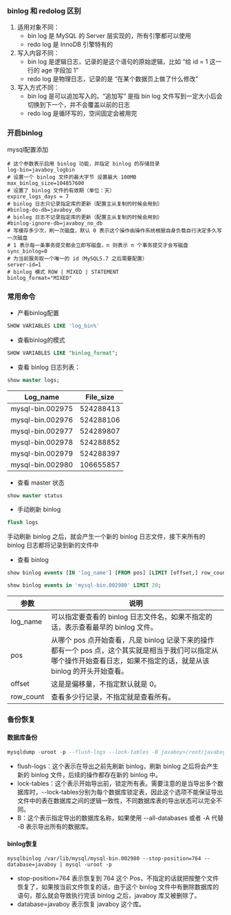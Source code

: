 ### binlog 和 redolog 区别
1. 适用对象不同：
    - bin log 是 MySQL 的 Server 层实现的，所有引擎都可以使用
    - redo log 是 InnoDB 引擎特有的
2. 写入内容不同：
    - bin log 是逻辑日志，记录的是这个语句的原始逻辑，比如 “给 id = 1 这一行的 age 字段加 1”
    - redo log 是物理日志，记录的是 “在某个数据页上做了什么修改”
3. 写入方式不同：
    - bin log 是可以追加写入的。“追加写” 是指 bin log 文件写到一定大小后会切换到下一个，并不会覆盖以前的日志
    - redo log 是循环写的，空间固定会被用完

### 开启binlog
mysql配置添加
```
# 这个参数表示启用 binlog 功能，并指定 binlog 的存储目录 
log-bin=javaboy_logbin  
# 设置一个 binlog 文件的最大字节 设置最大 100MB 
max_binlog_size=104857600  
# 设置了 binlog 文件的有效期（单位：天） 
expire_logs_days = 7  
# binlog 日志只记录指定库的更新（配置主从复制的时候会用到） 
#binlog-do-db=javaboy_db  
# binlog 日志不记录指定库的更新（配置主从复制的时候会用到） 
#binlog-ignore-db=javaboy_no_db  
# 写缓存多少次，刷一次磁盘，默认 0 表示这个操作由操作系统根据自身负载自行决定多久写一次磁盘 
# 1 表示每一条事务提交都会立即写磁盘，n 则表示 n 个事务提交才会写磁盘 
sync_binlog=0  
# 为当前服务取一个唯一的 id（MySQL5.7 之后需要配置） 
server-id=1
# binlog 模式 ROW | MIXED | STATEMENT
binlog_format="MIXED"
```

### 常用命令
- 产看binlog配置
```sql
SHOW VARIABLES LIKE 'log_bin%'
```
- 查看binlog的模式
```sql
SHOW VARIABLES LIKE "binlog_format";
```
- 查看 binlog 日志列表：
```sql
show master logs;
```
Log_name | File_size
---|---
mysql-bin.002975 | 524288413
mysql-bin.002976 | 524288106
mysql-bin.002977 | 524289807
mysql-bin.002978 | 524288852
mysql-bin.002979 | 524288397
mysql-bin.002980 | 106655857
- 查看 master 状态
```sql
show master status
```
- 手动刷新 binlog
```sql
flush logs
```
手动刷新 binlog 之后，就会产生一个新的 binlog 日志文件，接下来所有的 binlog 日志都将记录到新的文件中

- 查看 binlog
```sql
show binlog events [IN 'log_name'] [FROM pos] [LIMIT [offset,] row_count];

show binlog events in 'mysql-bin.002980' LIMIT 20;
```

参数 | 说明
---|---
log_name | 可以指定要查看的 binlog 日志文件名，如果不指定的话，表示查看最早的 binlog 文件。
pos | 从哪个 pos 点开始查看，凡是 binlog 记录下来的操作都有一个 pos 点，这个其实就是相当于我们可以指定从哪个操作开始查看日志，如果不指定的话，就是从该 binlog 的开头开始查看。
offset | 这是是偏移量，不指定默认就是 0。
row_count | 查看多少行记录，不指定就是查看所有。
    
### 备份恢复

#### 数据库备份

```sql
mysqldump -uroot -p --flush-logs --lock-tables -B javaboy>/root/javaboy.bak.sql
```
- flush-logs：这个表示在导出之前先刷新 binlog，刷新 binlog 之后将会产生新的 binlog 文件，后续的操作都存在新的 binlog 中。
- lock-tables：这个表示开始导出前，锁定所有表。需要注意的是当导出多个数据库时，--lock-tables分别为每个数据库锁定表，因此这个选项不能保证导出文件中的表在数据库之间的逻辑一致性，不同数据库表的导出状态可以完全不同。
- B：这个表示指定导出的数据库名称，如果使用 --all-databases 或者 -A 代替 -B 表示导出所有的数据库。
 
#### binlog恢复
```
mysqlbinlog /var/lib/mysql/mysql-bin.002980 --stop-position=764 --database=javaboy | mysql -uroot -p
```
- stop-position=764 表示恢复到 764 这个 Pos，不指定的话就把按整个文件恢复了，如果按当前文件恢复的话，由于这个 binlog 文件中有删除数据库的语句，那么就会导致执行完该 binlog 之后，javaboy 库又被删除了。
- database=javaboy 表示恢复 javaboy 这个库。